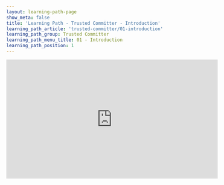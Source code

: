 ```yaml
---
layout: learning-path-page
show_meta: false
title: 'Learning Path - Trusted Committer - Introduction'
learning_path_article: 'trusted-committer/01-introduction'
learning_path_group: Trusted Committer
learning_path_menu_title: 01 - Introduction
learning_path_position: 1
---
```


<iframe width="560" height="315" src="https://www.youtube.com/embed/TKdqjkPJWNU" frameborder="0" allow="accelerometer; autoplay; encrypted-media; gyroscope; picture-in-picture" allowfullscreen></iframe>